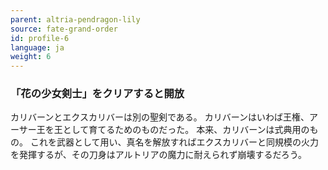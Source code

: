 ```yaml
---
parent: altria-pendragon-lily
source: fate-grand-order
id: profile-6
language: ja
weight: 6
---
```


### 「花の少女剣士」をクリアすると開放

カリバーンとエクスカリバーは別の聖剣である。
カリバーンはいわば王権、アーサー王を王として育てるためのものだった。
本来、カリバーンは式典用のもの。
これを武器として用い、真名を解放すればエクスカリバーと同規模の火力を発揮するが、その刀身はアルトリアの魔力に耐えられず崩壊するだろう。
